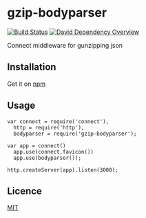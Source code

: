 # gzip-bodyparser

[![Build Status](https://secure.travis-ci.org/B2MSolutions/gzip-bodyparser.png)](http://travis-ci.org/B2MSolutions/gzip-bodyparser)
[![David Dependency Overview](https://david-dm.org/B2MSolutions/gzip-bodyparser.png "David Dependency Overview")](https://david-dm.org/B2MSolutions/gzip-bodyparser)

Connect middleware for gunzipping json

Installation
------------

Get it on [npm][1]

Usage
-----

```
var connect = require('connect'),
  http = require('http'),
  bodyparser = require('gzip-bodyparser');

var app = connect()
  app.use(connect.favicon())
  app.use(bodyparser());

http.createServer(app).listen(3000);
```

Licence
-------

[MIT][2]

[1]: https://npmjs.org/package/gzip-bodyparser
[2]: https://github.com/B2MSolutions/gzip-bodyparser/blob/master/LICENSE
